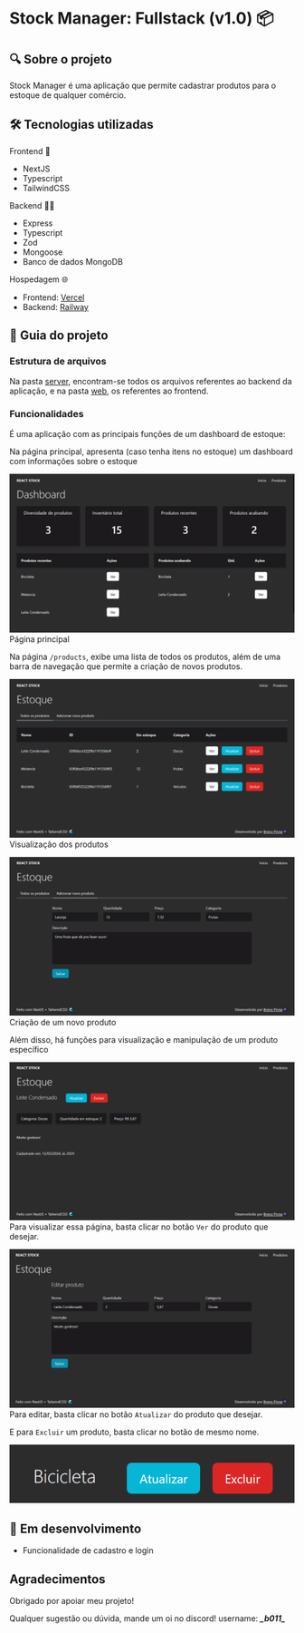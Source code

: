 # Stock Manager: Fullstack (v1.0) 📦

## 🔍 Sobre o projeto

Stock Manager é uma aplicação que permite cadastrar produtos para o estoque de qualquer comércio.

## 🛠️ Tecnologias utilizadas

Frontend 👾

- NextJS
- Typescript
- TailwindCSS

Backend 👨‍💻

- Express
- Typescript
- Zod
- Mongoose
- Banco de dados MongoDB

Hospedagem 🌐

- Frontend: [Vercel](https://vercel.com/)
- Backend: [Railway](https://railway.app/)

## 📗 Guia do projeto

### Estrutura de arquivos

Na pasta [server](https://github.com/brenopinna/stock-manager-fullstack/tree/main/server), encontram-se todos os arquivos referentes ao backend da aplicação, e na pasta [web](https://github.com/brenopinna/stock-manager-fullstack/tree/main/web), os referentes ao frontend.

### Funcionalidades

É uma aplicação com as principais funções de um dashboard de estoque:

Na página principal, apresenta (caso tenha itens no estoque) um dashboard com informações sobre o estoque

![Página principal](./assets/image-1.png)
Página principal

Na página `/products`, exibe uma lista de todos os produtos, além de uma barra de navegação que permite a criação de novos produtos.

![Visualização dos produtos](./assets/image.png)
Visualização dos produtos

![Criação de um novo produto](./assets/image-2.png)
Criação de um novo produto

Além disso, há funções para visualização e manipulação de um produto específico

![Visualização de produto específico](./assets/image-3.png)
Para visualizar essa página, basta clicar no botão `Ver` do produto que desejar.

![Edição de produto](./assets/image-4.png)
Para editar, basta clicar no botão `Atualizar` do produto que desejar.

E para `Excluir` um produto, basta clicar no botão de mesmo nome.

![Botão de excluir](./assets/image-5.png)

## 🚧 Em desenvolvimento

- Funcionalidade de cadastro e login

## Agradecimentos

Obrigado por apoiar meu projeto!

Qualquer sugestão ou dúvida, mande um oi no discord! username: **_\_b011\__**
